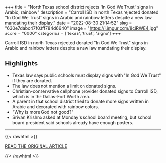 +++
title = "North Texas school district rejects 'In God We Trust' signs in Arabic, rainbow"
description = "Carroll ISD in north Texas rejected donated \"In God We Trust\" signs in Arabic and rainbow letters despite a new law mandating their display."
date = "2022-08-30 21:14:52"
slug = "630e7dabc47f03ff784d6640"
image = "https://i.imgur.com/8ciRWE4.jpg"
score = "8606"
categories = ['texas', 'trust', 'signs']
+++

Carroll ISD in north Texas rejected donated \"In God We Trust\" signs in Arabic and rainbow letters despite a new law mandating their display.

## Highlights

- Texas law says public schools must display signs with "In God We Trust" if they are donated.
- The law does not mention a limit on donated signs.
- Christian-conservative cellphone provider donated signs to Carroll ISD, which is in the Dallas-Fort Worth area.
- A parent in that school district tried to donate more signs written in Arabic and decorated with rainbow colors.
- "Why is more God not good?"
- Srivan Krishna asked at Monday's school board meeting, but school board president said schools already have enough posters.

---

{{< rawhtml >}}
  <p class="article-category">
    <a target="_blank" href="https://abc13.com/texas-in-god-we-trust-sign-rule-parent-tests-new-law-arabic-carroll-isd-rejects-donated-signs/12180627/">READ THE ORIGINAL ARTICLE</a>
  </p>
{{< /rawhtml >}}
